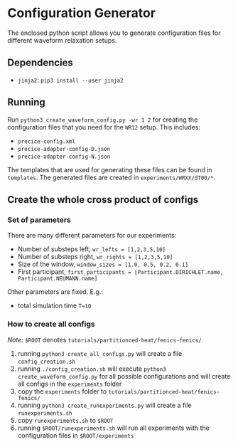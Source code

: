 # Configuration Generator

The enclosed python script allows you to generate configuration files for different waveform relaxation setups.

## Dependencies

* `jinja2`: `pip3 install --user jinja2`

## Running

Run `python3 create_waveform_config.py -wr 1 2` for creating the configuration files that you need for the `WR12` setup. This includes:

* `precice-config.xml`
* `precice-adapter-config-D.json`
* `precice-adapter-config-N.json`

The templates that are used for generating these files can be found in `templates`. The generated files are created in `experiments/WRXX/dT00/*`.

## Create the whole cross product of configs

### Set of parameters

There are many different parameters for our experiments:

* Number of substeps left, `wr_lefts = [1,2,3,5,10]`
* Number of substeps right, `wr_rights = [1,2,3,5,10]`
* Size of the window, `window_sizes = [1.0, 0.5, 0.2, 0.1]`
* First participant, `first_participants = [Participant.DIRICHLET.name, Participant.NEUMANN.name]`

Other parameters are fixed. E.g.:

* total simulation time `T=10`

### How to create all configs

*Note:* `$ROOT` denotes `tutorials/partitionced-heat/fenics-fenics/`

1. running `python3 create_all_configs.py` will create a file `config_creation.sh`
2. running `./config_creation.sh` will execute `python3 create_waveform_config.py` for all possible configurations and will create all configs in the `experiments` folder
3. copy the `experiments` folder to `tutorials/partitionced-heat/fenics-fenics/`
4. running `python3 create_runexperiments.py` will create a file `runexperiments.sh`
5. copy `runexperiments.sh` to `$ROOT`
6. running `$ROOT/runexperiments.sh` will run all experiments with the configuration files in `$ROOT/experiments`

